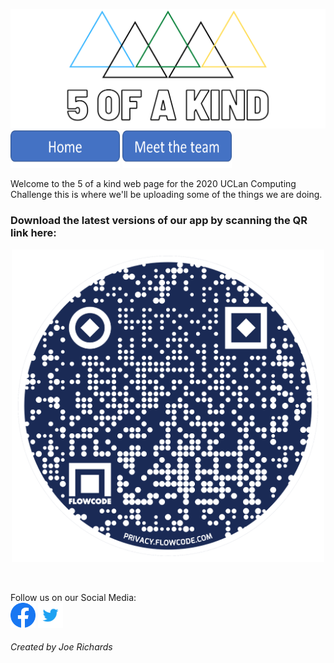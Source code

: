 
<img src="Facebook%20Banner.png"/><br/>
<a href="index"><img src="Homepage.png" height = "60" width="175"></a> <a href="team"><img src="meet the team.png" height = "60" width="175"><a/>

Welcome to the 5 of a kind web page for the 2020 UCLan Computing Challenge this is where we'll be uploading some of the things we are doing. <br/>

### Download the latest versions of our app by scanning the QR link here:
<p align="center">
<img height = "500" width ="500" src="flowcode.png">
</p> <br/>

Follow us on our Social Media: <br/>
[<img src="f_logo_RGB-Hex-Blue_512.png" height="40" width="40"/>](https://www.facebook.com/fiveofakindltd)
[<img src="Twitter_Logo_Blue.png" height="40" width="40"/>](https://twitter.com/5OFAKIND1)
###### Created by Joe Richards

